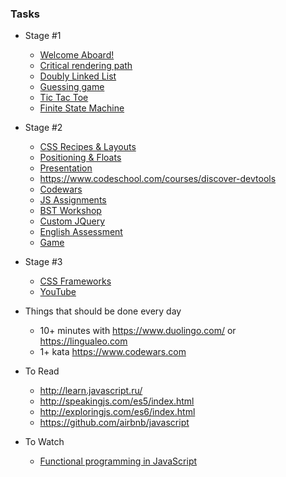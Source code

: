 ### Tasks

- Stage #1
  * [Welcome Aboard!](https://github.com/rolling-scopes-school/tasks/blob/2017-Q1/tasks/welcome-aboard.md)
  * [Critical rendering path](https://github.com/rolling-scopes-school/tasks/blob/master/tasks/critical-rendering-path.md)
  * [Doubly Linked List](https://github.com/rolling-scopes-school/tasks/blob/2017-Q1/tasks/doubly-linked-list.md)
  * [Guessing game](https://github.com/rolling-scopes-school/guessing-game)
  * [Tic Tac Toe](https://github.com/rolling-scopes-school/tic-tac-toe)
  * [Finite State Machine](https://github.com/rolling-scopes-school/finite-state-machine)
- Stage #2
  * [CSS Recipes & Layouts](https://github.com/rolling-scopes-school/tasks/blob/2016-Q4/tasks/layout_workshop.md)
  * [Positioning & Floats](https://github.com/rolling-scopes-school/tasks/blob/2017-Q1/tasks/positionin_and_floats.md)
  * [Presentation](https://github.com/rolling-scopes-school/tasks/blob/2016-Q4/tasks/presentation.md)
  * https://www.codeschool.com/courses/discover-devtools
  * [Codewars](https://github.com/rolling-scopes-school/tasks/blob/2016-Q4/tasks/codewars.md)
  * [JS Assignments](https://github.com/rolling-scopes-school/tasks/blob/2016-Q4/tasks/js-assignments.md)
  * [BST Workshop](https://github.com/rolling-scopes-school/tasks/blob/2017-Q1/tasks/bst-workshop.md)
  * [Custom JQuery](https://github.com/rolling-scopes-school/tasks/blob/2017-Q1/tasks/custom-jquery.md)
  * [English Assessment](https://docs.google.com/spreadsheets/d/1y8PkApT0yk1H9OkkIEZIWE4WavUsuNU2MVClP2EvmjA/edit#gid=0)
  * [Game](https://github.com/rolling-scopes-school/tasks/blob/2017-Q1/tasks/game.md)
- Stage #3
  * [CSS Frameworks](https://github.com/rolling-scopes-school/tasks/blob/2017-Q1/tasks/css-frameworks2.md)
  * [YouTube](https://github.com/rolling-scopes-school/tasks/blob/2016-Q4/tasks/youtube.md)
  
- Things that should be done every day
  * 10+ minutes with https://www.duolingo.com/ or https://lingualeo.com
  * 1+ kata https://www.codewars.com 

- To Read
  * http://learn.javascript.ru/
  * http://speakingjs.com/es5/index.html
  * http://exploringjs.com/es6/index.html
  * https://github.com/airbnb/javascript
  
- To Watch
  * [Functional programming in JavaScript](https://www.youtube.com/playlist?list=PL0zVEGEvSaeEd9hlmCXrk5yUyqUag-n84)
  
